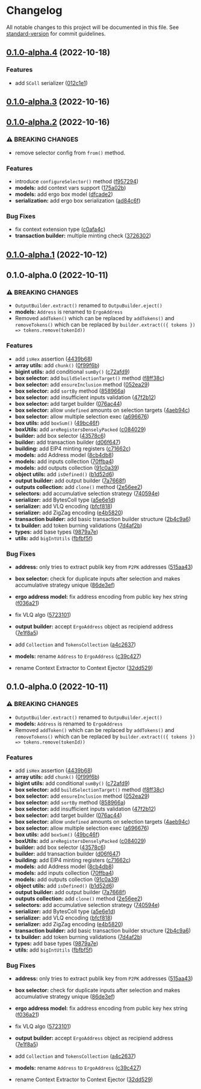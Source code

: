 # Changelog

All notable changes to this project will be documented in this file. See [standard-version](https://github.com/conventional-changelog/standard-version) for commit guidelines.

## [0.1.0-alpha.4](https://github.com/fleet-sdk/core/compare/v0.1.0-alpha.3...v0.1.0-alpha.4) (2022-10-18)


### Features

* add `SColl` serializer ([012c1e1](https://github.com/fleet-sdk/core/commit/012c1e11d42cf21da6fc39de2ba1fc6c23e26993))

## [0.1.0-alpha.3](https://github.com/fleet-sdk/core/compare/v0.1.0-alpha.2...v0.1.0-alpha.3) (2022-10-16)

## [0.1.0-alpha.2](https://github.com/fleet-sdk/core/compare/v0.1.0-alpha.1...v0.1.0-alpha.2) (2022-10-16)


### ⚠ BREAKING CHANGES

* remove selector config from `from()` method.

### Features

* introduce `configureSelector()` method ([f957294](https://github.com/fleet-sdk/core/commit/f9572942e4f89a57c09a01fb7e0d2858efd05460))
* **models:** add context vars support ([175a02b](https://github.com/fleet-sdk/core/commit/175a02bb01fa2e995bfe3278f99da754dcce3401))
* **models:** add ergo box model ([dfcade2](https://github.com/fleet-sdk/core/commit/dfcade207ce746351481040c6344300f7efac297))
* **serialization:** add ergo box serialization ([ad84c6f](https://github.com/fleet-sdk/core/commit/ad84c6f4e1e8d6b5e68414a54e81e8d472ae0ed5))


### Bug Fixes

* fix context extension type ([c0afa4c](https://github.com/fleet-sdk/core/commit/c0afa4cb953ff2cdcedea24dc917631e91bbf761))
* **transaction builder:** multiple minting check ([3726302](https://github.com/fleet-sdk/core/commit/3726302a475aac77ceea88180075f1be68b60511))

## [0.1.0-alpha.1](https://github.com/fleet-sdk/core/compare/v0.1.0-alpha.0...v0.1.0-alpha.1) (2022-10-12)

## 0.1.0-alpha.0 (2022-10-11)


### ⚠ BREAKING CHANGES

* `OutputBuilder.extract()` renamed to `OutpuBuilder.eject()`
* **models:** `Address` is renamed to `ErgoAddress`
* Removed `addToken()` which can be replaced by `addTokens()` and `removeTokens()`
which can be replaced by `builder.extract(({ tokens }) => tokens.remove(tokenId))`

### Features

* add `isHex` assertion ([4439b68](https://github.com/fleet-sdk/core/commit/4439b68ae14231bdbdb6cc78306e5e965687ce28))
* **array utils:** add `chunk()` ([0f99f6b](https://github.com/fleet-sdk/core/commit/0f99f6b5b0f9469809193c448f431d42d64b93e5))
* **bigint utils:** add conditional `sumBy()` ([c72afd9](https://github.com/fleet-sdk/core/commit/c72afd9c88fcd99e21dd6e0b597d704b2e685022))
* **box selector:** add `buildSelectionTarget()` method ([f8ff38c](https://github.com/fleet-sdk/core/commit/f8ff38c12f153788be08e6981b7eb2938ca75acf))
* **box selector:** add `ensureInclusion` method ([052ea29](https://github.com/fleet-sdk/core/commit/052ea2945a9f9ab0316b5f53c8783adcd8f4f86a))
* **box selector:** add `sortBy` method ([858966a](https://github.com/fleet-sdk/core/commit/858966a2922a799a10216592cd291da4173849f6))
* **box selector:** add insufficient inputs validation ([47f2b12](https://github.com/fleet-sdk/core/commit/47f2b12e37e18391fe335c28bd38e611b4b555e6))
* **box selector:** add target builder ([076ac44](https://github.com/fleet-sdk/core/commit/076ac440f6f44c1c5dd18e7227e84cc3f461647e))
* **box selector:** allow `undefined` amounts on selection targets ([4aeb94c](https://github.com/fleet-sdk/core/commit/4aeb94c78265275951a43ce89e8e1e98d69d7bb2))
* **box selector:** allow multiple selection exec ([a696676](https://github.com/fleet-sdk/core/commit/a6966767eb2faf8cc1b8661445bdc391fda0f907))
* **box utils:** add `boxSum()` ([49bc46f](https://github.com/fleet-sdk/core/commit/49bc46fb813c4a4a1a676f3c297b9e9865b84c3f))
* **boxUtils:** add `areRegistersDenselyPacked` ([c084029](https://github.com/fleet-sdk/core/commit/c0840290fa27b2acf37468fa11a386b86597d3da))
* **builder:** add box selector ([43578c6](https://github.com/fleet-sdk/core/commit/43578c678beab298fb02a23a90c4e9d88037f194))
* **builder:** add transaction builder ([d06f647](https://github.com/fleet-sdk/core/commit/d06f64733185d489c0e1e123b1ec26bd3e663da2))
* **building:** add EIP4 minting registers ([c71662c](https://github.com/fleet-sdk/core/commit/c71662ceb216360db21b177e40cb277816e82d58))
* **models:** add Address model ([8cb4db8](https://github.com/fleet-sdk/core/commit/8cb4db8ee78be4d421dafd76b919af0d209c4073))
* **models:** add inputs collection ([70ffba4](https://github.com/fleet-sdk/core/commit/70ffba4f26b8706fb6e177e575de6867b4a74766))
* **models:** add outputs collection ([91c0a39](https://github.com/fleet-sdk/core/commit/91c0a39fec80e9ad84605376bc44b4bf597f81de))
* **object utils:** add `isDefined()` ([b1d52d6](https://github.com/fleet-sdk/core/commit/b1d52d6bac8ffb499c379f987ec8f70db379dd94))
* **output builder:** add output builder ([7a7668f](https://github.com/fleet-sdk/core/commit/7a7668f974bbdfa1fd945ee9055d9bfb3c1a3bc4))
* **outputs collection:** add `clone()` method ([2e56ee2](https://github.com/fleet-sdk/core/commit/2e56ee2110bbe3598d70309cf15e7d3f68df172c))
* **selectors:** add accumulative selection strategy ([740594e](https://github.com/fleet-sdk/core/commit/740594e03d92c7e5e0bc8112127c66dcf7c187e4))
* **serializer:** add BytesColl type ([a5e6e1d](https://github.com/fleet-sdk/core/commit/a5e6e1d80ad82cd80d8a960ac1dfa68da6f108bf))
* **serializer:** add VLQ encoding ([bfcf818](https://github.com/fleet-sdk/core/commit/bfcf818818a599e4d9835a0858c2ee4d409e94bb))
* **serializer:** add ZigZag encoding ([e4b5820](https://github.com/fleet-sdk/core/commit/e4b582006d5087a96c94a69f710170b5e664066c))
* **transaction builder:** add basic transaction builder structure ([2b4c9a6](https://github.com/fleet-sdk/core/commit/2b4c9a6c743110f8850b3313d99142b8005a1e4f))
* **tx builder:** add token burning validations ([7d4af2b](https://github.com/fleet-sdk/core/commit/7d4af2becdd7e51d543f72747ab1d7eabe04bd2a))
* **types:** add base types ([9879a7e](https://github.com/fleet-sdk/core/commit/9879a7e54ce2e63ed5e45b0db989cc8ebc6c3f5f))
* **utils:** add `bigIntUtils` ([fbfbf5f](https://github.com/fleet-sdk/core/commit/fbfbf5f9863d8510a80ad60ae49aae46093e5de2))


### Bug Fixes

* **address:** only tries to extract publik key from `P2PK` addresses ([515aa43](https://github.com/fleet-sdk/core/commit/515aa43613abab17f08458fac3037f017b84ef32))
* **box selector:** check for duplicate inputs after selection and makes accumulative strategy unique ([86de3ef](https://github.com/fleet-sdk/core/commit/86de3ef262d7f3aa557e8ae2520092a12f0ecca6))
* **ergo address model:** fix address encoding from public key hex string ([f036a21](https://github.com/fleet-sdk/core/commit/f036a21e68764f9de74e20040dc20babad259f6d))
* fix VLQ algo ([5723101](https://github.com/fleet-sdk/core/commit/5723101e329dcfecb197346452daca49a9dd4768))
* **output builder:** accept `ErgoAddress` object as recipiend address ([7e1f8a5](https://github.com/fleet-sdk/core/commit/7e1f8a5e861dc6e78be203e5df215bfd08693257))


* add `Collection` and `TokensCollection` ([a4c2637](https://github.com/fleet-sdk/core/commit/a4c263756d8dc7a998ccdd5adeeaa1b9b0f64b96))
* **models:** rename `Address` to `ErgoAddress` ([c39c427](https://github.com/fleet-sdk/core/commit/c39c427df36963373c9337d6fd41ddc6aa7862c7))
* rename Context Extractor to Context Ejector ([32dd529](https://github.com/fleet-sdk/core/commit/32dd529a99a77662d60484922ec3f9c028f33842))

## 0.1.0-alpha.0 (2022-10-11)


### ⚠ BREAKING CHANGES

* `OutputBuilder.extract()` renamed to `OutpuBuilder.eject()`
* **models:** `Address` is renamed to `ErgoAddress`
* Removed `addToken()` which can be replaced by `addTokens()` and `removeTokens()`
which can be replaced by `builder.extract(({ tokens }) => tokens.remove(tokenId))`

### Features

* add `isHex` assertion ([4439b68](https://github.com/capt-nemo429/fleet/commit/4439b68ae14231bdbdb6cc78306e5e965687ce28))
* **array utils:** add `chunk()` ([0f99f6b](https://github.com/capt-nemo429/fleet/commit/0f99f6b5b0f9469809193c448f431d42d64b93e5))
* **bigint utils:** add conditional `sumBy()` ([c72afd9](https://github.com/capt-nemo429/fleet/commit/c72afd9c88fcd99e21dd6e0b597d704b2e685022))
* **box selector:** add `buildSelectionTarget()` method ([f8ff38c](https://github.com/capt-nemo429/fleet/commit/f8ff38c12f153788be08e6981b7eb2938ca75acf))
* **box selector:** add `ensureInclusion` method ([052ea29](https://github.com/capt-nemo429/fleet/commit/052ea2945a9f9ab0316b5f53c8783adcd8f4f86a))
* **box selector:** add `sortBy` method ([858966a](https://github.com/capt-nemo429/fleet/commit/858966a2922a799a10216592cd291da4173849f6))
* **box selector:** add insufficient inputs validation ([47f2b12](https://github.com/capt-nemo429/fleet/commit/47f2b12e37e18391fe335c28bd38e611b4b555e6))
* **box selector:** add target builder ([076ac44](https://github.com/capt-nemo429/fleet/commit/076ac440f6f44c1c5dd18e7227e84cc3f461647e))
* **box selector:** allow `undefined` amounts on selection targets ([4aeb94c](https://github.com/capt-nemo429/fleet/commit/4aeb94c78265275951a43ce89e8e1e98d69d7bb2))
* **box selector:** allow multiple selection exec ([a696676](https://github.com/capt-nemo429/fleet/commit/a6966767eb2faf8cc1b8661445bdc391fda0f907))
* **box utils:** add `boxSum()` ([49bc46f](https://github.com/capt-nemo429/fleet/commit/49bc46fb813c4a4a1a676f3c297b9e9865b84c3f))
* **boxUtils:** add `areRegistersDenselyPacked` ([c084029](https://github.com/capt-nemo429/fleet/commit/c0840290fa27b2acf37468fa11a386b86597d3da))
* **builder:** add box selector ([43578c6](https://github.com/capt-nemo429/fleet/commit/43578c678beab298fb02a23a90c4e9d88037f194))
* **builder:** add transaction builder ([d06f647](https://github.com/capt-nemo429/fleet/commit/d06f64733185d489c0e1e123b1ec26bd3e663da2))
* **building:** add EIP4 minting registers ([c71662c](https://github.com/capt-nemo429/fleet/commit/c71662ceb216360db21b177e40cb277816e82d58))
* **models:** add Address model ([8cb4db8](https://github.com/capt-nemo429/fleet/commit/8cb4db8ee78be4d421dafd76b919af0d209c4073))
* **models:** add inputs collection ([70ffba4](https://github.com/capt-nemo429/fleet/commit/70ffba4f26b8706fb6e177e575de6867b4a74766))
* **models:** add outputs collection ([91c0a39](https://github.com/capt-nemo429/fleet/commit/91c0a39fec80e9ad84605376bc44b4bf597f81de))
* **object utils:** add `isDefined()` ([b1d52d6](https://github.com/capt-nemo429/fleet/commit/b1d52d6bac8ffb499c379f987ec8f70db379dd94))
* **output builder:** add output builder ([7a7668f](https://github.com/capt-nemo429/fleet/commit/7a7668f974bbdfa1fd945ee9055d9bfb3c1a3bc4))
* **outputs collection:** add `clone()` method ([2e56ee2](https://github.com/capt-nemo429/fleet/commit/2e56ee2110bbe3598d70309cf15e7d3f68df172c))
* **selectors:** add accumulative selection strategy ([740594e](https://github.com/capt-nemo429/fleet/commit/740594e03d92c7e5e0bc8112127c66dcf7c187e4))
* **serializer:** add BytesColl type ([a5e6e1d](https://github.com/capt-nemo429/fleet/commit/a5e6e1d80ad82cd80d8a960ac1dfa68da6f108bf))
* **serializer:** add VLQ encoding ([bfcf818](https://github.com/capt-nemo429/fleet/commit/bfcf818818a599e4d9835a0858c2ee4d409e94bb))
* **serializer:** add ZigZag encoding ([e4b5820](https://github.com/capt-nemo429/fleet/commit/e4b582006d5087a96c94a69f710170b5e664066c))
* **transaction builder:** add basic transaction builder structure ([2b4c9a6](https://github.com/capt-nemo429/fleet/commit/2b4c9a6c743110f8850b3313d99142b8005a1e4f))
* **tx builder:** add token burning validations ([7d4af2b](https://github.com/capt-nemo429/fleet/commit/7d4af2becdd7e51d543f72747ab1d7eabe04bd2a))
* **types:** add base types ([9879a7e](https://github.com/capt-nemo429/fleet/commit/9879a7e54ce2e63ed5e45b0db989cc8ebc6c3f5f))
* **utils:** add `bigIntUtils` ([fbfbf5f](https://github.com/capt-nemo429/fleet/commit/fbfbf5f9863d8510a80ad60ae49aae46093e5de2))


### Bug Fixes

* **address:** only tries to extract publik key from `P2PK` addresses ([515aa43](https://github.com/capt-nemo429/fleet/commit/515aa43613abab17f08458fac3037f017b84ef32))
* **box selector:** check for duplicate inputs after selection and makes accumulative strategy unique ([86de3ef](https://github.com/capt-nemo429/fleet/commit/86de3ef262d7f3aa557e8ae2520092a12f0ecca6))
* **ergo address model:** fix address encoding from public key hex string ([f036a21](https://github.com/capt-nemo429/fleet/commit/f036a21e68764f9de74e20040dc20babad259f6d))
* fix VLQ algo ([5723101](https://github.com/capt-nemo429/fleet/commit/5723101e329dcfecb197346452daca49a9dd4768))
* **output builder:** accept `ErgoAddress` object as recipiend address ([7e1f8a5](https://github.com/capt-nemo429/fleet/commit/7e1f8a5e861dc6e78be203e5df215bfd08693257))


* add `Collection` and `TokensCollection` ([a4c2637](https://github.com/capt-nemo429/fleet/commit/a4c263756d8dc7a998ccdd5adeeaa1b9b0f64b96))
* **models:** rename `Address` to `ErgoAddress` ([c39c427](https://github.com/capt-nemo429/fleet/commit/c39c427df36963373c9337d6fd41ddc6aa7862c7))
* rename Context Extractor to Context Ejector ([32dd529](https://github.com/capt-nemo429/fleet/commit/32dd529a99a77662d60484922ec3f9c028f33842))
